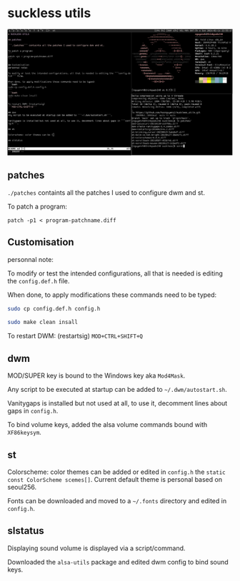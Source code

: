 # suckless utils

![screenshot](./screenshots/2024-01-14-225548_1366x768_scrot.png)

## patches

```./patches``` containts all the patches I used to configure dwm and st.

To patch a program:
```
patch -p1 < program-patchname.diff
```

## Customisation
personnal note:

To modify or test the intended configurations, all that is needed is editing the ```config.def.h``` file. 

When done, to apply modifications these commands need to be typed:
```bash
sudo cp config.def.h config.h
```
```bash
sudo make clean insall
```

To restart DWM: (restartsig)
```MOD+CTRL+SHIFT+Q```

## dwm
MOD/SUPER key is bound to the Windows key aka ```Mod4Mask```.

Any script to be executed at startup can be added to ```~/.dwm/autostart.sh```.

Vanitygaps is installed but not used at all, to use it, decomment lines about gaps in ```config.h```.

To bind volume keys, added the alsa volume commands bound with ```XF86keysym```.

## st

Colorscheme: color themes can be added or edited in ```config.h``` the ```static const ColorScheme scemes[]```. Current default theme is personal based on seoul256.

Fonts can be downloaded and moved to a ```~/.fonts``` directory and edited in ```config.h```.

## slstatus

Displaying sound volume is displayed via a script/command.

Downloaded the ```alsa-utils``` package and edited dwm config to bind sound keys.
